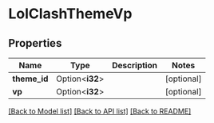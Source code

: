 # LolClashThemeVp

## Properties

Name | Type | Description | Notes
------------ | ------------- | ------------- | -------------
**theme_id** | Option<**i32**> |  | [optional]
**vp** | Option<**i32**> |  | [optional]

[[Back to Model list]](../README.md#documentation-for-models) [[Back to API list]](../README.md#documentation-for-api-endpoints) [[Back to README]](../README.md)


